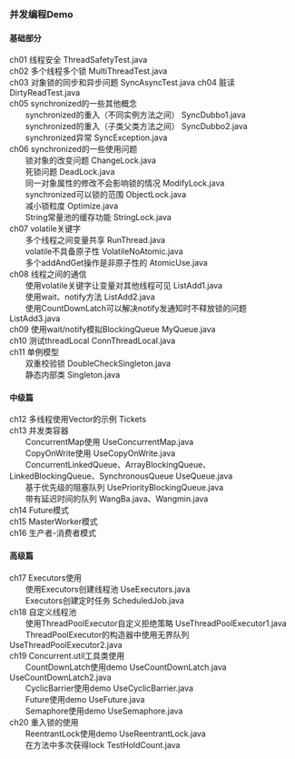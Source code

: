### 并发编程Demo
#### 基础部分
ch01 线程安全 ThreadSafetyTest.java  
ch02 多个线程多个锁 MultiThreadTest.java  
ch03 对象锁的同步和异步问题 SyncAsyncTest.java
ch04 脏读 DirtyReadTest.java  
ch05 synchronized的一些其他概念  
&#8195;&#8195;synchronized的重入（不同实例方法之间） SyncDubbo1.java  
&#8195;&#8195;synchronized的重入（子类父类方法之间） SyncDubbo2.java  
&#8195;&#8195;synchronized异常 SyncException.java  
ch06 synchronized的一些使用问题  
&#8195;&#8195;锁对象的改变问题 ChangeLock.java  
&#8195;&#8195;死锁问题 DeadLock.java  
&#8195;&#8195;同一对象属性的修改不会影响锁的情况 ModifyLock.java  
&#8195;&#8195;synchronized可以锁的范围 ObjectLock.java  
&#8195;&#8195;减小锁粒度 Optimize.java  
&#8195;&#8195;String常量池的缓存功能 StringLock.java  
ch07 volatile关键字  
&#8195;&#8195;多个线程之间变量共享 RunThread.java  
&#8195;&#8195;volatile不具备原子性 VolatileNoAtomic.java  
&#8195;&#8195;多个addAndGet操作是非原子性的 AtomicUse.java  
ch08 线程之间的通信  
&#8195;&#8195;使用volatile关键字让变量对其他线程可见 ListAdd1.java  
&#8195;&#8195;使用wait、notify方法 ListAdd2.java  
&#8195;&#8195;使用CountDownLatch可以解决notify发通知时不释放锁的问题 ListAdd3.java  
ch09 使用wait/notify模拟BlockingQueue MyQueue.java  
ch10 测试threadLocal ConnThreadLocal.java  
ch11 单例模型  
&#8195;&#8195;双重校验锁 DoubleCheckSingleton.java  
&#8195;&#8195;静态内部类 Singleton.java  

#### 中级篇
ch12 多线程使用Vector的示例 Tickets  
ch13 并发类容器  
&#8195;&#8195;ConcurrentMap使用 UseConcurrentMap.java  
&#8195;&#8195;CopyOnWrite使用 UseCopyOnWrite.java  
&#8195;&#8195;ConcurrentLinkedQueue、ArrayBlockingQueue、LinkedBlockingQueue、SynchronousQueue UseQueue.java  
&#8195;&#8195;基于优先级的阻塞队列 UsePriorityBlockingQueue.java  
&#8195;&#8195;带有延迟时间的队列 WangBa.java、Wangmin.java  
ch14 Future模式  
ch15 MasterWorker模式  
ch16 生产者-消费者模式  

#### 高级篇
ch17 Executors使用  
&#8195;&#8195;使用Executors创建线程池 UseExecutors.java  
&#8195;&#8195;Executors创建定时任务 ScheduledJob.java  
ch18 自定义线程池  
&#8195;&#8195;使用ThreadPoolExecutor自定义拒绝策略 UseThreadPoolExecutor1.java  
&#8195;&#8195;ThreadPoolExecutor的构造器中使用无界队列 UseThreadPoolExecutor2.java  
ch19 Concurrent.util工具类使用  
&#8195;&#8195;CountDownLatch使用demo UseCountDownLatch.java UseCountDownLatch2.java  
&#8195;&#8195;CyclicBarrier使用demo UseCyclicBarrier.java  
&#8195;&#8195;Future使用demo UseFuture.java  
&#8195;&#8195;Semaphore使用demo UseSemaphore.java  
ch20 重入锁的使用  
&#8195;&#8195;ReentrantLock使用demo UseReentrantLock.java  
&#8195;&#8195;在方法中多次获得lock TestHoldCount.java  